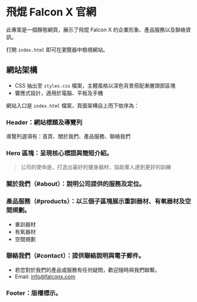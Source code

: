 # 飛焜 Falcon X 官網

此專案是一個靜態網頁，展示了飛焜 Falcon X 的企業形象、產品服務以及聯絡資訊。

打開 `index.html` 即可在瀏覽器中檢視網站。

## 網站架構
- CSS 抽出至 `styles.css` 檔案，主體風格以深色背景搭配漸層頭部區塊
- 響應式設計，適用於電腦、平板及手機

網站入口是 `index.html` 檔案，頁面架構自上而下依序為：

### **Header**：網站標題及導覽列
  導覽列選項有：首頁、關於我們、產品服務、聯絡我們
  
### **Hero 區塊**：呈現核心標語與簡短介紹。
  > 公司的使命是，打造出最好的健身器材，協助軍人達到更好的訓練
  
### **關於我們（#about）**：說明公司提供的服務及定位。  

### **產品服務（#products）**：以三個子區塊展示重訓器材、有氧器材及空間規劃。
  - 重訓器材
  - 有氧器材
  - 空間規劃

### **聯絡我們（#contact）**：提供聯絡說明與電子郵件。
  - 若您對於我們的產品或服務有任何疑問，歡迎隨時與我們聯繫。
  - Email: info@falconx.com

### **Footer**：版權標示。

